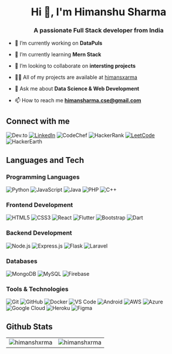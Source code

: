 <h1 align="center">Hi 👋, I'm Himanshu Sharma</h1>
<h3 align="center">A passionate Full Stack developer from India</h3>

- 🔭 I’m currently working on **DataPuls**

- 🌱 I’m currently learning **Mern Stack**

- 👯 I’m looking to collaborate on **intersting projects**

- 👨‍💻 All of my projects are available at [himansxarma](https://himansxarma.github.io/Portfolio/)

- 💬 Ask me about **Data Science & Web Development**

- 📫 How to reach me **himansharma.cse@gmail.com**

## Connect with me
![Dev.to](https://img.shields.io/badge/-Dev.to-333?style=flat&logo=dev.to&logoColor=white)
[![LinkedIn](https://img.shields.io/badge/-LinkedIn-333?style=flat&logo=linkedin&logoColor=white)](https://linkedin.com/in/himansharmaa)
![CodeChef](https://img.shields.io/badge/-CodeChef-333?style=flat&logo=codechef&logoColor=white)
![HackerRank](https://img.shields.io/badge/-HackerRank-333?style=flat&logo=hackerrank&logoColor=white)
[![LeetCode](https://img.shields.io/badge/-LeetCode-333?style=flat&logo=leetcode&logoColor=white)](https://leetcode.com/u/Shoopin/)
![HackerEarth](https://img.shields.io/badge/-HackerEarth-333?style=flat&logo=hackerearth&logoColor=white)

## Languages and Tech
### Programming Languages
![Python](https://img.shields.io/badge/-Python-333?style=flat&logo=python)
![JavaScript](https://img.shields.io/badge/-JavaScript-333?style=flat&logo=javascript)
![Java](https://img.shields.io/badge/-Java-333?style=flat&logo=java)
![PHP](https://img.shields.io/badge/-PHP-333?style=flat&logo=php)
![C++](https://img.shields.io/badge/-C++-333?style=flat&logo=cplusplus)

### Frontend Development
![HTML5](https://img.shields.io/badge/-HTML5-333?style=flat&logo=html5)
![CSS3](https://img.shields.io/badge/-CSS3-333?style=flat&logo=css3)
![React](https://img.shields.io/badge/-React-333?style=flat&logo=react)
![Flutter](https://img.shields.io/badge/-Flutter-333?style=flat&logo=flutter)
![Bootstrap](https://img.shields.io/badge/-Bootstrap-333?style=flat&logo=bootstrap)
![Dart](https://img.shields.io/badge/-Dart-333?style=flat&logo=dart)

### Backend Development
![Node.js](https://img.shields.io/badge/-Node.js-333?style=flat&logo=node.js)
![Express.js](https://img.shields.io/badge/-Express.js-333?style=flat&logo=express)
![Flask](https://img.shields.io/badge/-Flask-333?style=flat&logo=flask)
![Laravel](https://img.shields.io/badge/-Laravel-333?style=flat&logo=laravel)

### Databases
![MongoDB](https://img.shields.io/badge/-MongoDB-333?style=flat&logo=mongodb)
![MySQL](https://img.shields.io/badge/-MySQL-333?style=flat&logo=mysql)
![Firebase](https://img.shields.io/badge/-Firebase-333?style=flat&logo=firebase)

### Tools & Technologies
![Git](https://img.shields.io/badge/-Git-333?style=flat&logo=git)
![GitHub](https://img.shields.io/badge/-GitHub-333?style=flat&logo=github)
![Docker](https://img.shields.io/badge/-Docker-333?style=flat&logo=docker)
![VS Code](https://img.shields.io/badge/-VS_Code-333?style=flat&logo=visual-studio-code)
![Android](https://img.shields.io/badge/-Android-333?style=flat&logo=android)
![AWS](https://img.shields.io/badge/-AWS-333?style=flat&logo=amazon-aws)
![Azure](https://img.shields.io/badge/-Azure-333?style=flat&logo=microsoft-azure)
![Google Cloud](https://img.shields.io/badge/-Google_Cloud-333?style=flat&logo=google-cloud)
![Heroku](https://img.shields.io/badge/-Heroku-333?style=flat&logo=heroku)
![Figma](https://img.shields.io/badge/-Figma-333?style=flat&logo=figma)

## Github Stats
<table>
  <tr>
    <td>
      <img align="center" src="https://github-readme-stats.vercel.app/api?username=himansxarma&show_icons=true&locale=en" alt="himanshxrma" />
    </td>
    <td>
<img align="center" src="https://github-readme-streak-stats.herokuapp.com/?user=himansxarma&" alt="himanshxrma" />    </td>
  </tr>
</table>
